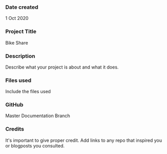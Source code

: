 ### Date created
1 Oct 2020

### Project Title
Bike Share

### Description
Describe what your project is about and what it does.

### Files used
Include the files used

### GitHub
Master
Documentation Branch

### Credits
It's important to give proper credit. Add links to any repo that inspired you or blogposts you consulted.
